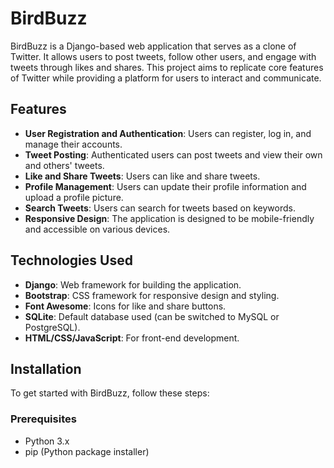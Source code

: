 # BirdBuzz

BirdBuzz is a Django-based web application that serves as a clone of Twitter. It allows users to post tweets, follow other users, and engage with tweets through likes and shares. This project aims to replicate core features of Twitter while providing a platform for users to interact and communicate.

## Features

- **User Registration and Authentication**: Users can register, log in, and manage their accounts.
- **Tweet Posting**: Authenticated users can post tweets and view their own and others' tweets.
- **Like and Share Tweets**: Users can like and share tweets.
- **Profile Management**: Users can update their profile information and upload a profile picture.
- **Search Tweets**: Users can search for tweets based on keywords.
- **Responsive Design**: The application is designed to be mobile-friendly and accessible on various devices.

## Technologies Used

- **Django**: Web framework for building the application.
- **Bootstrap**: CSS framework for responsive design and styling.
- **Font Awesome**: Icons for like and share buttons.
- **SQLite**: Default database used (can be switched to MySQL or PostgreSQL).
- **HTML/CSS/JavaScript**: For front-end development.

## Installation

To get started with BirdBuzz, follow these steps:

### Prerequisites

- Python 3.x
- pip (Python package installer)




